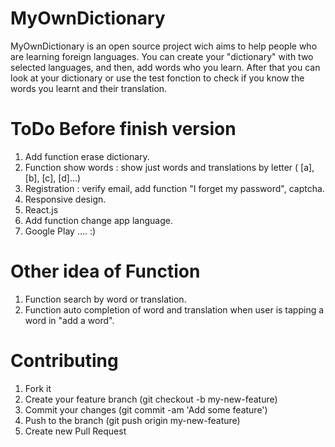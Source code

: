 MyOwnDictionary
===============

MyOwnDictionary is an open source project wich aims to help people who are learning foreign languages.
You can create your "dictionary" with two selected languages, and then, add words who you learn.
After that you can look at your dictionary or use the test fonction to check if you know the words you
learnt and their translation.


ToDo Before finish version
========================
1. Add function erase dictionary.
2. Function show words : show just words and translations by letter ( [a], [b], [c], [d]...)
3. Registration : verify email, add function "I forget my password", captcha.
4. Responsive design.
5. React.js
6. Add function change app language.
7. Google Play .... :)


Other idea of Function
======================
1. Function search by word or translation.
2. Function auto completion of word and translation when user is tapping a word in "add a word".


Contributing
============

1. Fork it
2. Create your feature branch (git checkout -b my-new-feature)
3. Commit your changes (git commit -am 'Add some feature')
4. Push to the branch (git push origin my-new-feature)
5. Create new Pull Request
